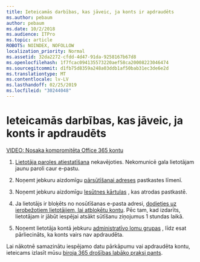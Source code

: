 ```yaml
---
title: Ieteicamās darbības, kas jāveic, ja konts ir apdraudēts
ms.author: pebaum
author: pebaum
ms.date: 10/2/2018
ms.audience: ITPro
ms.topic: article
ROBOTS: NOINDEX, NOFOLLOW
localization_priority: Normal
ms.assetid: 32da2272-cfdd-4d47-91da-9258167b67d8
ms.openlocfilehash: 1f7fcac094135573220aef58ca20008223046474
ms.sourcegitcommit: d1fb75d8359a248a03ddb1af50bab31ec3de6e2d
ms.translationtype: MT
ms.contentlocale: lv-LV
ms.lasthandoff: 02/25/2019
ms.locfileid: "30244048"
---
```

# <a name="recommended-steps-to-take-if-an-account-is-compromised"></a>Ieteicamās darbības, kas jāveic, ja konts ir apdraudēts

[VIDEO: Nosaka kompromitēta Office 365 kontu](https://www.microsoft.com/videoplayer/embed/RE2jvOb?pid=ocpVideo0-innerdiv-oneplayer&amp;postJsllMsg=true&amp;maskLevel=20&amp;autoplay=true)
  
1. [Lietotāja paroles atiestatīšana](https://support.office.com/article/7a5d073b-7fae-4aa5-8f96-9ecd041aba9c) nekavējoties. Nekomunicē gala lietotājam jaunu paroli caur e-pastu. 
    
2. Noņemt jebkuru aizdomīgu [pārsūtīšanai adreses](https://support.office.com/article/ab5eb117-0f22-4fa7-a662-3a6bdb0add74) pastkastes līmenī. 
    
3. Noņemt jebkuru aizdomīgu [Iesūtnes kārtulas](https://support.office.com/article/1433E3A0-7FB0-4999-B536-50E05CB67FED) , kas atrodas pastkastē. 
    
4. Ja lietotājs ir bloķēts no nosūtīšanas e-pasta adresi, [dodieties uz ierobežotiem lietotājiem, lai atbloķētu kontu](https://protection.office.com/?hash=/restrictedusers). Pēc tam, kad izdarīts, lietotājam ir jābūt iespējai atsākt sūtīšanu ziņojumus 1 stundas laikā.
    
5. Noņemt lietotāja kontā jebkuru [administratīvo lomu grupas](https://support.office.com/article/eac4d046-1afd-4f1a-85fc-8219c79e1504) , līdz esat pārliecināts, ka konts vairs nav apdraudēta. 
    
Lai nākotnē samazinātu iespējamo datu pārkāpumu vai apdraudēta kontu, ieteicams izlasīt mūsu [biroja 365 drošības labāko praksi pants](https://support.office.com/article/9295e396-e53d-49b9-ae9b-0b5828cdedc3).
  

